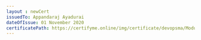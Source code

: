 ```yaml
--- 
layout : newCert 
issuedTo: Appandaraj Ayadurai
dateOfIssue: 01 November 2020
certificatePath: https://certifyme.online/img/certificate/devopsma/ModuleCertificate/AppandarajCF.png
--- 
```

